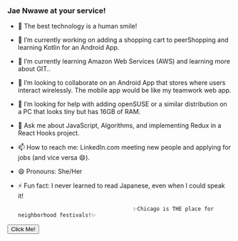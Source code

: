 ### Jae Nwawe at your service!  

- 👋 The best technology is a human smile!
- 🔭 I’m currently working on adding a shopping cart to peerShopping and learning Kotlin for an Android App.
- 🌱 I’m currently learning Amazon Web Services (AWS) and learning more about GIT..
- 👯 I’m looking to collaborate on an Android App that stores where users interact wirelessly. The mobile app would be like my teamwork web app.
- 🤔 I’m looking for help with adding openSUSE or a similar distribution on a PC that looks tiny but has 16GB of RAM.
- 💬 Ask me about JavaScript, Algorithms, and implementing Redux in a React Hooks project.
- 📫 How to reach me: LinkedIn.com meeting new people and applying for jobs (and vice versa 😄).
- 😄 Pronouns: She/Her
- ⚡ Fun fact: I never learned to read Japanese, even when I could speak it!
  
                                          ✨Chicago is THE place for neighborhood festivals!✨
          
                                                     
                                                     
<a href="www.linkedin.com/in/nwawe"><button>Click Me!</button></a> 
